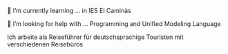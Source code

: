 🌱 I’m currently learning ... in IES El Caminàs

🤔 I’m looking for help with ... Programming and Unified Modeling Language

Ich arbeite als Reiseführer für deutschsprachige Touristen mit verschiedenen Reisebüros

